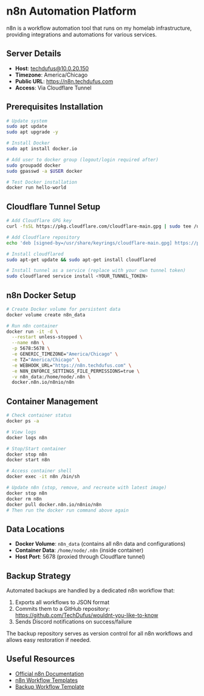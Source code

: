 # n8n Automation Platform

n8n is a workflow automation tool that runs on my homelab infrastructure, providing integrations and automations for various services.

## Server Details
- **Host**: techdufus@10.0.20.150
- **Timezone**: America/Chicago
- **Public URL**: https://n8n.techdufus.com
- **Access**: Via Cloudflare Tunnel

## Prerequisites Installation

```bash
# Update system
sudo apt update
sudo apt upgrade -y

# Install Docker
sudo apt install docker.io

# Add user to docker group (logout/login required after)
sudo groupadd docker
sudo gpasswd -a $USER docker

# Test Docker installation
docker run hello-world
```

## Cloudflare Tunnel Setup

```bash
# Add Cloudflare GPG key
curl -fsSL https://pkg.cloudflare.com/cloudflare-main.gpg | sudo tee /usr/share/keyrings/cloudflare-main.gpg >/dev/null

# Add Cloudflare repository
echo 'deb [signed-by=/usr/share/keyrings/cloudflare-main.gpg] https://pkg.cloudflare.com/cloudflared any main' | sudo tee /etc/apt/sources.list.d/cloudflared.list

# Install cloudflared
sudo apt-get update && sudo apt-get install cloudflared

# Install tunnel as a service (replace with your own tunnel token)
sudo cloudflared service install <YOUR_TUNNEL_TOKEN>
```

## n8n Docker Setup

```bash
# Create Docker volume for persistent data
docker volume create n8n_data

# Run n8n container
docker run -it -d \
  --restart unless-stopped \
  --name n8n \
  -p 5678:5678 \
  -e GENERIC_TIMEZONE="America/Chicago" \
  -e TZ="America/Chicago" \
  -e WEBHOOK_URL="https://n8n.techdufus.com" \
  -e N8N_ENFORCE_SETTINGS_FILE_PERMISSIONS=true \
  -v n8n_data:/home/node/.n8n \
  docker.n8n.io/n8nio/n8n
```

## Container Management

```bash
# Check container status
docker ps -a

# View logs
docker logs n8n

# Stop/Start container
docker stop n8n
docker start n8n

# Access container shell
docker exec -it n8n /bin/sh

# Update n8n (stop, remove, and recreate with latest image)
docker stop n8n
docker rm n8n
docker pull docker.n8n.io/n8nio/n8n
# Then run the docker run command above again
```

## Data Locations

- **Docker Volume**: `n8n_data` (contains all n8n data and configurations)
- **Container Data**: `/home/node/.n8n` (inside container)
- **Host Port**: 5678 (proxied through Cloudflare tunnel)

## Backup Strategy

Automated backups are handled by a dedicated n8n workflow that:
1. Exports all workflows to JSON format
2. Commits them to a GitHub repository: https://github.com/TechDufus/wouldnt-you-like-to-know
3. Sends Discord notifications on success/failure

The backup repository serves as version control for all n8n workflows and allows easy restoration if needed.

## Useful Resources

- [Official n8n Documentation](https://docs.n8n.io/)
- [n8n Workflow Templates](https://n8n.io/workflows)
- [Backup Workflow Template](https://n8n.io/workflows/1534-back-up-your-n8n-workflows-to-github/)
